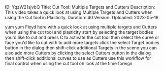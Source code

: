 ID: YqzW21sjvbQ
Title: Cut Tool: Multiple Targets and Cutters
Description: This video takes a quick look at using Multiple Targets and Cutters when using the Cut tool in Plasticity.
Duration: 40
Version: 
Uploaded: 2023-05-19

yum yum Floyd here with a quick look at
using multiple targets and Cutters when
using the cut tool and plasticity start
by selecting the target bodies you'd
like to cut and press C to activate the
cut tool then select the curve or face
you'd like to cut with to add more
targets click the select Target bodies
button in the dialog then shift-click
additional Targets in the scene you can
also add more Cutters by clicking the
select Cutters button in the dialog then
shift-click additional curves to use as
Cutters use this workflow for final
control when using the cut tool oh look
at the time
foreign
